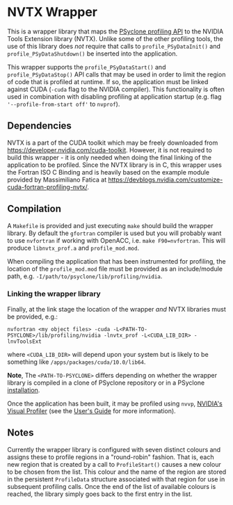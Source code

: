# NVTX Wrapper

This is a wrapper library that maps the [PSyclone profiling API](
https://psyclone.readthedocs.io/en/stable/profiling.html#profiling) to the
NVIDIA Tools Extension library (NVTX). Unlike some of the other
profiling tools, the use of this library does *not* require that calls
to ``profile_PSyDataInit()`` and ``profile_PSyDataShutdown()`` be inserted
into the application.

This wrapper supports the ``profile_PSyDataStart()`` and
``profile_PSyDataStop()`` API calls that may be used in order to limit
the region of code that is profiled at runtime. If so, the application
must be linked against CUDA (``-cuda`` flag to the NVIDIA compiler). This
functionality is often used in combination with disabling profiling at
application startup (e.g. flag ``'--profile-from-start off'`` to ``nvprof``).

## Dependencies

NVTX is a part of the CUDA toolkit which may be freely downloaded from
https://developer.nvidia.com/cuda-toolkit. However, it is not required
to build this wrapper - it is only needed when doing the final linking
of the application to be profiled. Since the NVTX library is in C,
this wrapper uses the Fortran ISO C Binding and is heavily based on
the example module provided by Massimiliano Fatica at
https://devblogs.nvidia.com/customize-cuda-fortran-profiling-nvtx/.

## Compilation

A ``Makefile`` is provided and just executing `make` should build the wrapper
library. By default the ``gfortran`` compiler is used but you will probably
want to use ``nvfortran`` if working with OpenACC, i.e. ``make F90=nvfortran``.
This will produce ``libnvtx_prof.a`` and ``profile_mod.mod``.

When compiling the application that has been instrumented for
profiling, the location of the ``profile_mod.mod`` file must be provided
as an include/module path, e.g. ``-I/path/to/psyclone/lib/profiling/nvidia``.

### Linking the wrapper library

Finally, at the link stage the location of the wrapper *and* NVTX
libraries must be provided, e.g.:

```shell
nvfortran <my object files> -cuda -L<PATH-TO-PSYCLONE>/lib/profiling/nvidia -lnvtx_prof -L<CUDA_LIB_DIR> -lnvToolsExt
```

where ``<CUDA_LIB_DIR>`` will depend upon your system but is likely to be
something like ``/apps/packages/cuda/10.0/lib64``.

**Note**, The ``<PATH-TO-PSYCLONE>`` differs depending on whether the
wrapper library is compiled in a clone of PSyclone repository or in a
PSyclone [installation](./../../README.md#installation).

Once the application has been built, it may be profiled using ``nvvp``,
[NVIDIA's Visual Profiler](
https://developer.nvidia.com/nvidia-visual-profiler) (see the
[User's Guide](https://docs.nvidia.com/cuda/profiler-users-guide/index.html)
for more information).

## Notes

Currently the wrapper library is configured with seven distinct
colours and assigns these to profile regions in a "round-robin" fashion.
That is, each new region that is created by a call to ``ProfileStart()``
causes a new colour to be chosen from the list.  This colour and the
name of the region are stored in the persistent ``ProfileData`` structure
associated with that region for use in subsequent profiling calls. Once the
end of the list of available colours is reached, the library simply goes
back to the first entry in the list.

<!--
## Licence

-------------------------------------------------------------------------------

BSD 3-Clause License

Copyright (c) 2019-2024, Science and Technology Facilities Council.
All rights reserved.

Redistribution and use in source and binary forms, with or without
modification, are permitted provided that the following conditions are met:

* Redistributions of source code must retain the above copyright notice, this
  list of conditions and the following disclaimer.

* Redistributions in binary form must reproduce the above copyright notice,
  this list of conditions and the following disclaimer in the documentation
  and/or other materials provided with the distribution.

* Neither the name of the copyright holder nor the names of its
  contributors may be used to endorse or promote products derived from
  this software without specific prior written permission.

THIS SOFTWARE IS PROVIDED BY THE COPYRIGHT HOLDERS AND CONTRIBUTORS
"AS IS" AND ANY EXPRESS OR IMPLIED WARRANTIES, INCLUDING, BUT NOT
LIMITED TO, THE IMPLIED WARRANTIES OF MERCHANTABILITY AND FITNESS
FOR A PARTICULAR PURPOSE ARE DISCLAIMED. IN NO EVENT SHALL THE
COPYRIGHT HOLDER OR CONTRIBUTORS BE LIABLE FOR ANY DIRECT, INDIRECT,
INCIDENTAL, SPECIAL, EXEMPLARY, OR CONSEQUENTIAL DAMAGES (INCLUDING,
BUT NOT LIMITED TO, PROCUREMENT OF SUBSTITUTE GOODS OR SERVICES;
LOSS OF USE, DATA, OR PROFITS; OR BUSINESS INTERRUPTION) HOWEVER
CAUSED AND ON ANY THEORY OF LIABILITY, WHETHER IN CONTRACT, STRICT
LIABILITY, OR TORT (INCLUDING NEGLIGENCE OR OTHERWISE) ARISING IN
ANY WAY OUT OF THE USE OF THIS SOFTWARE, EVEN IF ADVISED OF THE
POSSIBILITY OF SUCH DAMAGE.

-------------------------------------------------------------------------------
Authors: A. R. Porter, STFC Daresbury Lab,
         I. Kavcic, Met Office
-->

